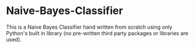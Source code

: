 # Naive-Bayes-Classifier
This is a Naive Bayes Classifier hand written from scratch using only Python's built in library (no pre-written third party packages or libraries are used).
